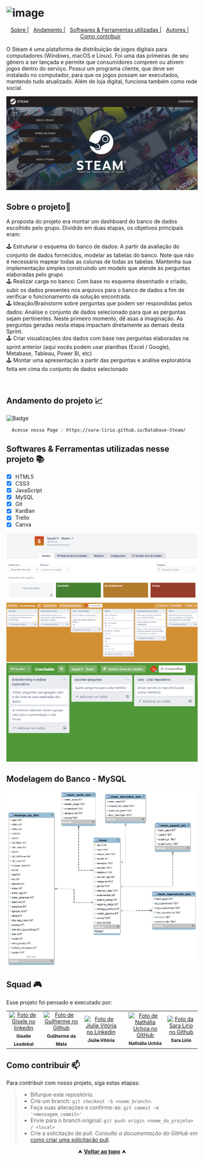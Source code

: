 # ![image](https://user-images.githubusercontent.com/98292860/176754110-9046a117-4add-496c-b7e1-df6c8b62618a.png)

<div id="inicio" align=center>
  <a href="#sobre">Sobre |</a>&nbsp;&nbsp;
  <a href="#andamento"> Andamento  |</a>&nbsp;&nbsp;
  <a href="#linguagens">Softwares & Ferramentas utilizadas  |</a>&nbsp;&nbsp;
  <a href="#grupo">Autores  |</a> &nbsp;&nbsp;
     <a href="#contribuir">Como contribuir</a>&nbsp;&nbsp;
</div>
<br>
O Steam é uma plataforma de distribuição de jogos digitais para computadores (Windows, macOS e Linux). Foi uma das primeiras de seu gênero a ser lançada e permite que consumidores comprem ou ativem jogos dentro do serviço. Possui um programa cliente, que deve ser instalado no computador, para que os jogos possam ser executados, mantendo tudo atualizado. Além de loja digital, funciona também como rede social.
<br> 

![image](/img/printhome.png)
<br>

<h2 id="sobre">Sobre o projeto🔎</h2>
  <p> A proposta do projeto era montar um dashboard do banco de dados escolhido pelo grupo. Dividido em duas etapas, os objetivos principais eram: </p>
  
  🕹️ Estruturar o esquema do banco de dados: A partir da avaliação do conjunto de dados fornecidos, modelar as tabelas do banco. Note que não é necessário mapear todas as colunas de todas as tabelas. Mantenha sua implementação simples construindo um modelo que atende às perguntas elaboradas pelo grupo<br>
  🕹️ Realizar carga no banco: Com base no esquema desenhado e criado, subir os dados presentes nos arquivos para o banco de dados a fim de verificar o funcionamento da solução encontrada.<br>
  🕹️ Ideação/Brainstorm sobre perguntas que podem ser respondidas pelos dados: Analise o conjunto de dados selecionado para que as perguntas sejam pertinentes. Neste primeiro momento, dê asas a imaginação. As perguntas geradas nesta etapa impactam diretamente as demais desta Sprint.<br>
  🕹️ Criar visualizações dos dados com base nas perguntas elaboradas na sprint anterior (aqui vocês podem usar planilhas (Excel / Google), Metabase, Tableau, Power Bi, etc)<br>
  🕹️ Montar uma apresentação a partir das perguntas e análise exploratória feita em cima do conjunto de dados selecionado


<br>

<h2 id="andamento">Andamento do projeto 📈</h2>

  ![Badge](https://img.shields.io/website?down_message=em%20andamento&label=STATUS&style=for-the-badge&up_message=conclu%C3%ADdo&url=https%3A%2F%2Fytallobruno.github.io%2FProjetoFinalModulo2%2F)
  
      Acesse nossa Page : https://sara-lirio.github.io/Database-Steam/



<h2 id="linguagens">Softwares & Ferramentas utilizadas nesse projeto 📚</h2>

  - [x] HTML5
  - [x] CSS3
  - [x] JavaScript
  - [x] MySQL
  - [x] Git
  - [x] KanBan
  - [x] Trello
  - [x] Canva

<img src="./img/quadro1.png">
<img src="./img/quadro2.png">
<img src="./img/quadro3.png"> 

<h2 id="modelagem">Modelagem do Banco - MySQL</h2>
<img src="./img/modelagem.png">


<h2 id="grupo">Squad 🎮 </h2>

<p> Esse projeto foi pensado e executado por: </p>
<table>
  <tr>
    <td align="center">
      <a href="https://www.linkedin.com/in/giselle-leadebal-869528128/">
  <img src="https://media-exp1.licdn.com/dms/image/C4E03AQF8BlT0BPFLyw/profile-displayphoto-shrink_800_800/0/1645827866962?e=1661990400&v=beta&t=5KSktBZ53ycyADjtaEakaRzN3V0wsSOtn2iAsdGy-PQ" width="100px;" alt="Foto de Gisele no linkedin"/><br>
  <sub>
  <b> Giselle Leadebal </b>
  </sub>
      </a>
    </td>
    <td align="center">
      <a href="https://www.linkedin.com/in/guilherme-cordeiro-da-mata/">
  <img src="https://avatars.githubusercontent.com/u/102765157?v=4" width="100px;" alt="Foto de Guilherme no Github"/><br>
  <sub>
  <b> Guilherme da Mata </b>
  </sub>
      </a>
    </td>
    <td align="center">
      <a href="https://www.linkedin.com/in/jiulie-vitoria/">
        <img src="https://media-exp1.licdn.com/dms/image/C4E03AQGN5GiqUP7Eyw/profile-displayphoto-shrink_800_800/0/1648772959000?e=1661990400&v=beta&t=EvEn7FeR8MtT2N7fK_Z2ojCGbSuxjK3yYPjT-NVC22Q" width="100px;" alt="Foto de Jiulie Vitória no Linkedin"/><br>
        <sub>
          <b>Jiulie Vitória</b>
        </sub>
      </a>
    </td>
<td align="center">
<td align="center">
      <a href="https://www.linkedin.com/in/nuchoa/">
        <img src="https://avatars.githubusercontent.com/u/97313973?v=4" width="100px;" alt="Foto de Nathália Uchoa no GitHub"/><br>
        <sub>
          <b>Nathália Uchôa</b>
        </sub>
      </a>
    </td>
<td align="center">
      <a href="https://www.linkedin.com/in/saralirio/">
        <img src="https://avatars.githubusercontent.com/u/98292860?v=4" width="100px;" alt="Foto da Sara Lirio no Github"/><br>
        <sub>
          <b>Sara Lírio</b>
        </sub>
      </a>
    </td>
  </tr>
</table>

<h2 id="contribuir">Como contribuir 📫</h2>

Para contribuir com nosso projeto, siga estas etapas:
  >- Bifurque este repositório.
  >- Crie um branch: `git checkout -b <nome_branch>`.
  >- Faça suas alterações e confirme-as: `git commit -m '<mensagem_commit>'`
  >- Envie para o branch original: `git push origin <nome_do_projeto> / <local>`
  >- Crie a solicitação de pull.
*Consulte a documentação do GitHub em* [como criar uma solicitação pull](https://help.github.com/en/github/collaborating-with-issues-and-pull-requests/creating-a-pull-request).


<div align="center">
  &#11165;&nbsp;<a href="#inicio"><strong>Voltar ao topo</strong></a>&nbsp;&#11165;
</div>
